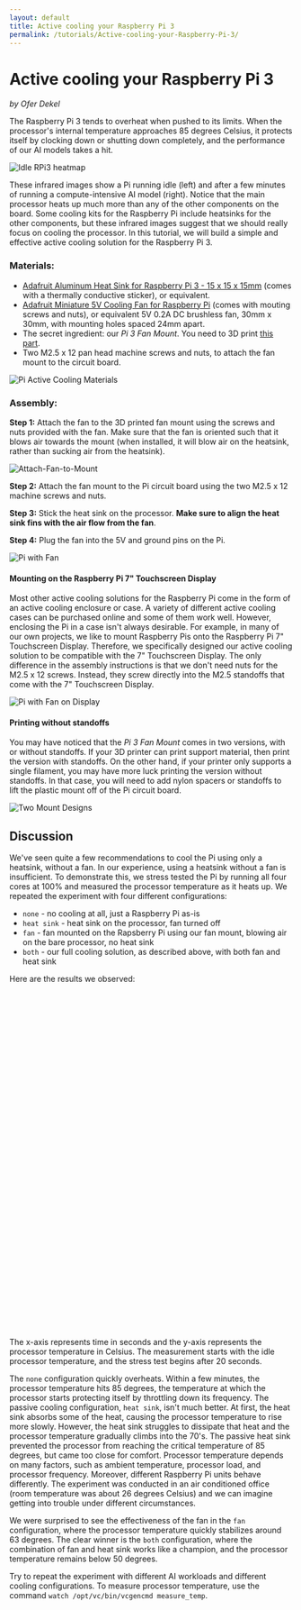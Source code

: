 ```yaml
---
layout: default
title: Active cooling your Raspberry Pi 3
permalink: /tutorials/Active-cooling-your-Raspberry-Pi-3/
---
```


# Active cooling your Raspberry Pi 3

*by Ofer Dekel*


The Raspberry Pi 3 tends to overheat when pushed to its limits. When the processor's internal temperature approaches 85 degrees Celsius, it protects itself by clocking down or shutting down completely, and the performance of our AI models takes a hit.

![Idle RPi3 heatmap](/ELL/tutorials/Active-cooling-your-Raspberry-Pi-3/Pi-3-IR.jpg)

These infrared images show a Pi running idle (left) and after a few minutes of running a compute-intensive AI model (right). Notice that the main processor heats up much more than any of the other components on the board. Some cooling kits for the Raspberry Pi include heatsinks for the other components, but these infrared images suggest that we should really focus on cooling the processor. In this tutorial, we will build a simple and effective active cooling solution for the Raspberry Pi 3.

### Materials:

* [Adafruit Aluminum Heat Sink for Raspberry Pi 3 - 15 x 15 x 15mm](https://www.adafruit.com/product/3082) (comes with a thermally conductive sticker), or equivalent.
* [Adafruit Miniature 5V Cooling Fan for Raspberry Pi](https://www.adafruit.com/product/3368) (comes with mouting screws and nuts), or equivalent 5V 0.2A DC brushless fan, 30mm x 30mm, with mounting holes spaced 24mm apart.
* The secret ingredient: our *Pi 3 Fan Mount*. You need to 3D print [this part](/ELL/gallery/Raspberry-Pi-3-Fan-Mount).
* Two M2.5 x 12 pan head machine screws and nuts, to attach the fan mount to the circuit board.

![Pi Active Cooling Materials](/ELL/tutorials/Active-cooling-your-Raspberry-Pi-3/Pi-Active-Cooling-Materials.jpg)

### Assembly:

**Step 1:** Attach the fan to the 3D printed fan mount using the screws and nuts provided with the fan. Make sure that the fan is oriented such that it blows air towards the mount (when installed, it will blow air on the heatsink, rather than sucking air from the heatsink).

![Attach-Fan-to-Mount](/ELL/tutorials/Active-cooling-your-Raspberry-Pi-3/Attach-Fan-to-Mount.jpg) 

**Step 2:** Attach the fan mount to the Pi circuit board using the two M2.5 x 12 machine screws and nuts.

**Step 3:** Stick the heat sink on the processor. **Make sure to align the heat sink fins with the air flow from the fan**.

**Step 4:** Plug the fan into the 5V and ground pins on the Pi.

![Pi with Fan](/ELL/tutorials/Active-cooling-your-Raspberry-Pi-3/Pi-with-Fan.jpg)

#### Mounting on the Raspberry Pi 7" Touchscreen Display

Most other active cooling solutions for the Raspberry Pi come in the form of an active cooling enclosure or case. A variety of different active cooling cases can be purchased online and some of them work well. However, enclosing the Pi in a case isn't always desirable. For example, in many of our own projects, we like to mount Raspberry Pis onto the Raspberry Pi 7" Touchscreen Display. Therefore, we specifically designed our active cooling solution to be compatible with the 7" Touchscreen Display. The only difference in the assembly instructions is that we don't need nuts for the M2.5 x 12 screws. Instead, they screw directly into the M2.5 standoffs that come with the 7" Touchscreen Display.

![Pi with Fan on Display](/ELL/tutorials/Active-cooling-your-Raspberry-Pi-3/Pi-with-Fan-on-Display.jpg)

#### Printing without standoffs

You may have noticed that the *Pi 3 Fan Mount* comes in two versions, with or without standoffs. If your 3D printer can print support material, then print the version with standoffs. On the other hand, if your printer only supports a single filament, you may have more luck printing the version without standoffs. In that case, you will need to add nylon spacers or standoffs to lift the plastic mount off of the Pi circuit board.

![Two Mount Designs](/ELL/tutorials/Active-cooling-your-Raspberry-Pi-3/Two-Mount-Designs.jpg)

## Discussion

We've seen quite a few recommendations to cool the Pi using only a heatsink, without a fan. In our experience, using a heatsink without a fan is insufficient. To demonstrate this, we stress tested the Pi by running all four cores at 100% and measured the processor temperature as it heats up.  We repeated the experiment with four different configurations:

* `none` - no cooling at all, just a Raspberry Pi as-is
* `heat sink` - heat sink on the processor, fan turned off
* `fan` - fan mounted on the Rapsberry Pi using our fan mount, blowing air on the bare processor, no heat sink
* `both` - our full cooling solution, as described above, with both fan and heat sink

Here are the results we observed:

<style>
.line {
  fill: none;
  stroke-width: 2.5px;
}

svg {
  width: 100%;
}
</style>

<svg id="plot1" height="600" ></svg>
<!-- for d3 based charting -->
<script src="https://cdnjs.cloudflare.com/ajax/libs/d3/4.11.0/d3.js" integrity="sha256-xOOIPEIJM2Hn3GVaZs+VnM9J3rtaeUuHcHRXuJNO+JU=" crossorigin="anonymous"></script>
<script src="/ELL/js/multi-line-plot.js"></script>
<script>
multi_line_plot("/ELL/tutorials/Active-cooling-your-Raspberry-Pi-3/Pi-Heating-Data.tsv", "plot1", "Processor Temperature ºC", null, [35,90], 60);
</script>

The x-axis represents time in seconds and the y-axis represents the processor temperature in Celsius. The measurement starts with the idle processor temperature, and the stress test begins after 20 seconds.

The `none` configuration quickly overheats. Within a few minutes, the processor temperature hits 85 degrees, the temperature at which the processor starts protecting itself by throttling down its frequency. The passive cooling configuration, `heat sink`, isn't much better. At first, the heat sink absorbs some of the heat, causing the processor temperature to rise more slowly. However, the heat sink struggles to dissipate that heat and the processor temperature gradually climbs into the 70's. The passive heat sink prevented the processor from reaching the critical temperature of 85 degrees, but came too close for comfort. Processor temperature depends on many factors, such as ambient temperature, processor load, and processor frequency. Moreover, different Raspberry Pi units behave differently. The experiment was conducted in an air conditioned office (room temperature was about 26 degrees Celsius) and we can imagine getting into trouble under different circumstances.

We were surprised to see the effectiveness of the fan in the `fan` configuration, where the processor temperature quickly stabilizes around 63 degrees. The clear winner is the `both` configuration, where the combination of fan and heat sink works like a champion, and the processor temperature remains below 50 degrees.

Try to repeat the experiment with different AI workloads and different cooling configurations. To measure processor temperature, use the command `watch /opt/vc/bin/vcgencmd measure_temp`.
